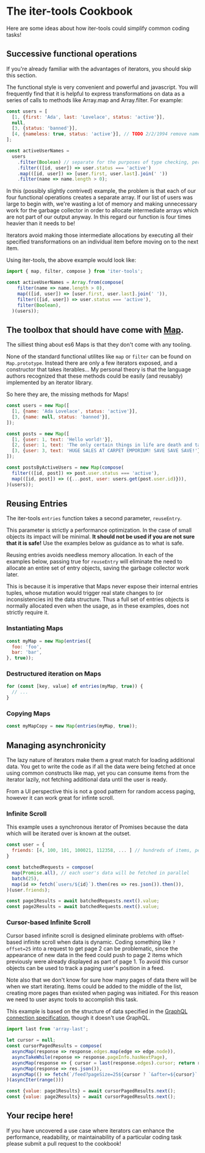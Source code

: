 # The iter-tools Cookbook

Here are some ideas about how iter-tools could simplify common coding tasks!

## Successive functional operations
If you're already familiar with the advantages of iterators, you should skip this section.

The functional style is very convenient and powerful and javascript. You will frequently find that it is helpful to express transformations on data as a series of calls to methods like Array.map and Array.filter. For example:
```js
const users = [
  [1, {first: 'Ada', last: 'Lovelace', status: 'active'}],
  null,
  [3, {status: 'banned'}],
  [4, {nameless: true, status: 'active'}], // TODO 2/2/1994 remove nameless users
];

const activeUserNames =
  users
    .filter(Boolean) // separate for the purposes of type checking, perhaps
    .filter(([id, user]) => user.status === 'active')
    .map(([id, user]) => [user.first, user.last].join(' '))
    .filter(name => name.length > 0);
```

In this (possibly slightly contrived) example, the problem is that each of our four functional operations creates a separate array. If our list of users was large to begin with, we're wasting a lot of memory and making unnecessary work for the garbage collector in order to allocate intermediate arrays which are not part of our output anyway. In this regard our function is four times heavier than it needs to be!

Iterators avoid making those intermediate allocations by executing all their specified transformations on an individual item before moving on to the next item.

Using iter-tools, the above example would look like:
```js
import { map, filter, compose } from 'iter-tools';

const activeUserNames = Array.from(compose(
    filter(name => name.length > 0),
    map(([id, user]) => [user.first, user.last].join(' ')),
    filter(([id, user]) => user.status === 'active'),
    filter(Boolean),
  )(users));
```

## The toolbox that should have come with [Map](https://developer.mozilla.org/en-US/docs/Web/JavaScript/Reference/Global_Objects/Map).

The silliest thing about es6 Maps is that they don't come with any tooling.

None of the standard functional utilites like `map` or `filter` can be found on `Map.prototype`. Instead there are only a few iterators exposed, and a constructor that takes iterables... My personal theory is that the language authors recognized that these methods could be easily (and reusably) implemented by an iterator library.

So here they are, the missing methods for Maps!

```js
const users = new Map([
  [1, {name: 'Ada Lovelace', status: 'active'}],
  [3, {name: null, status: 'banned'}],
]);

const posts = new Map([
  [1, {user: 1, text: 'Hello world!'}],
  [2, {user: 1, text: 'The only certain things in life are death and taxes.'}],
  [3, {user: 3, text: 'HUGE SALES AT CARPET EMPORIUM! SAVE SAVE SAVE!'}]
]);

const postsByActiveUsers = new Map(compose(
  filter(([id, post]) => post.user.status === 'active'),
  map(([id, post]) => ({...post, user: users.get(post.user.id)})),
)(users));
```

## Reusing Entries
The iter-tools `entries` function takes a second parameter, `reuseEntry`. 

This parameter is strictly a performance optimization. In the case of small objects its impact will be minimal. **It should not be used if you are not sure that it is safe!** Use the examples below as guidance as to what is safe.

Reusing entries avoids needless memory allocation. In each of the examples below, passing true for `reuseEntry` will eliminate the need to allocate an entire set of entry objects, saving the garbage collector work later.

This is because it is imperative that Maps never expose their internal entries tuples, whose mutation would trigger real state changes to (or inconsistencies in) the data structure. Thus a full set of entries objects is normally allocated even when the usage, as in these examples, does not strictly require it.

### Instantiating Maps
```js
const myMap = new Map(entries({
  foo: 'foo',
  bar: 'bar',
}, true));
```

### Destructured iteration on Maps
```js
for (const [key, value] of entries(myMap, true)) {
  // ...
}
```

### Copying Maps
```js
const myMapCopy = new Map(entries(myMap, true));
```

## Managing asynchronicity

The lazy nature of iterators make them a great match for loading additional data. You get to write the code as if all the data were being fetched at once using common constructs like map, yet you can consume items from the iterator lazily, not fetching additional data until the user is ready.

From a UI perspective this is not a good pattern for random access paging, however it can work great for infinte scroll.

### Infinite Scroll
This example uses a synchronous iterator of Promises because the data which will be iterated over is known at the outset.
```js
const user = {
  friends: [4, 100, 101, 100021, 112358, ... ] // hundreds of items, perhaps
}

const batchedRequests = compose(
  map(Promise.all), // each user's data will be fetched in parallel
  batch(25),
  map(id => fetch(`users/${id}`).then(res => res.json()).then()),
)(user.friends);

const page1Results = await batchedRequests.next().value; 
const page2Results = await batchedRequests.next().value;
```

### Cursor-based Infinite Scroll
Cursor based infinite scroll is designed eliminate problems with offset-based infinite scroll when data is dynamic. Coding something like `?offset=25` into a request to get page 2 can be problematic, since the appearance of new data in the feed could push to page 2 items which previously were already displayed as part of page 1. To avoid this cursor objects can be used to track a paging user's position in a feed.

Note also that we don't know for sure how many pages of data there will be when we start iterating. Items could be added to the middle of the list, creating more pages than existed when paging was initiated. For this reason we need to user async tools to accomplish this task.

This example is based on the structure of data specified in the [GraphQL connection specification](https://facebook.github.io/relay/graphql/connections.htm), though it doesn't use GraphQL.

```js
import last from 'array-last';

let cursor = null;
const cursorPagedResults = compose(
  asyncMap(response => response.edges.map(edge => edge.node)),
  asyncTakeWhile(reponse => response.pageInfo.hasNextPage),
  asyncMap(response => { cursor = last(response.edges).cursor; return response; }),
  asyncMap(response => res.json()),
  asyncMap(() => fetch(`/feed?pageSize=25${cursor ? `&after=${cursor}` : ''}`)),
)(asyncIter(range()))

const {value: page1Results} = await cursorPagedResults.next();
const {value: page2Results} = await cursorPagedResults.next();
```

## Your recipe here!

If you have uncovered a use case where iterators can enhance the performance, readability, or maintainability of a particular coding task please submit a pull request to the cookbook!
